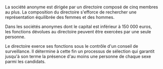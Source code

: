 La société anonyme est dirigée par un directoire composé de cinq membres au plus. La composition du directoire s'efforce de rechercher une représentation équilibrée des femmes et des hommes.

Dans les sociétés anonymes dont le capital est inférieur à 150 000 euros, les fonctions dévolues au directoire peuvent être exercées par une seule personne.

Le directoire exerce ses fonctions sous le contrôle d'un conseil de surveillance. Il détermine à cette fin un processus de sélection qui garantit jusqu'à son terme la présence d'au moins une personne de chaque sexe parmi les candidats.
